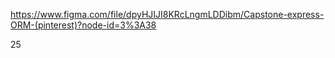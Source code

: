 https://www.figma.com/file/dpyHJIJI8KRcLngmLDDibm/Capstone-express-ORM-(pinterest)?node-id=3%3A38

25
